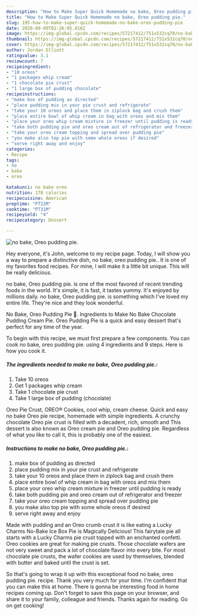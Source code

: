 ```yaml
---
description: "How to Make Super Quick Homemade no bake, Oreo pudding pie."
title: "How to Make Super Quick Homemade no bake, Oreo pudding pie."
slug: 195-how-to-make-super-quick-homemade-no-bake-oreo-pudding-pie
date: 2020-09-09T02:26:05.816Z
image: https://img-global.cpcdn.com/recipes/57217412/751x532cq70/no-bake-oreo-pudding-pie-recipe-main-photo.jpg
thumbnail: https://img-global.cpcdn.com/recipes/57217412/751x532cq70/no-bake-oreo-pudding-pie-recipe-main-photo.jpg
cover: https://img-global.cpcdn.com/recipes/57217412/751x532cq70/no-bake-oreo-pudding-pie-recipe-main-photo.jpg
author: Jordan Elliott
ratingvalue: 3.1
reviewcount: 7
recipeingredient:
- "10 oreos"
- "1 packages whip cream"
- "1 chocolate pie crust"
- "1 large box of pudding chocolate"
recipeinstructions:
- "make box of pudding as directed"
- "place pudding mix in your pie crust and refrigerate"
- "take your 10 oreos and place them in ziplock bag and crush them"
- "place entire bowl of whip cream in bag with oreos and mix them"
- "place your oreo whip cream mixture in freezer until pudding is ready"
- "take both pudding pie and oreo cream out of refrigerator and freezer"
- "take your oreo cream topping and spread over pudding pie"
- "you make also top pie with some whole oreos if desired"
- "serve right away and enjoy"
categories:
- Recipe
tags:
- no
- bake
- oreo

katakunci: no bake oreo 
nutrition: 178 calories
recipecuisine: American
preptime: "PT22M"
cooktime: "PT31M"
recipeyield: "4"
recipecategory: Dessert

---
```



![no bake, Oreo pudding pie.](https://img-global.cpcdn.com/recipes/57217412/751x532cq70/no-bake-oreo-pudding-pie-recipe-main-photo.jpg)

Hey everyone, it's John, welcome to my recipe page. Today, I will show you a way to prepare a distinctive dish, no bake, oreo pudding pie.. It is one of my favorites food recipes. For mine, I will make it a little bit unique. This will be really delicious.

no bake, Oreo pudding pie. is one of the most favored of recent trending foods in the world. It's simple, it is fast, it tastes yummy. It's enjoyed by millions daily. no bake, Oreo pudding pie. is something which I've loved my entire life. They're nice and they look wonderful.

No Bake, Oreo Pudding Pie 🥧. Ingredients to Make No Bake Chocolate Pudding Cream Pie. Oreo Pudding Pie is a quick and easy dessert that&#39;s perfect for any time of the year.


To begin with this recipe, we must first prepare a few components. You can cook no bake, oreo pudding pie. using 4 ingredients and 9 steps. Here is how you cook it.

<!--inarticleads1-->

##### The ingredients needed to make no bake, Oreo pudding pie.:

1. Take 10 oreos
1. Get 1 packages whip cream
1. Take 1 chocolate pie crust
1. Take 1 large box of pudding (chocolate)


Oreo Pie Crust, OREO® Cookies, cool whip, cream cheese. Quick and easy no bake Oreo pie recipe, homemade with simple ingredients. A crunchy chocolate Oreo pie crust is filled with a decadent, rich, smooth and This dessert is also known as Oreo cream pie and Oreo pudding pie. Regardless of what you like to call it, this is probably one of the easiest. 

<!--inarticleads2-->

##### Instructions to make no bake, Oreo pudding pie.:

1. make box of pudding as directed
1. place pudding mix in your pie crust and refrigerate
1. take your 10 oreos and place them in ziplock bag and crush them
1. place entire bowl of whip cream in bag with oreos and mix them
1. place your oreo whip cream mixture in freezer until pudding is ready
1. take both pudding pie and oreo cream out of refrigerator and freezer
1. take your oreo cream topping and spread over pudding pie
1. you make also top pie with some whole oreos if desired
1. serve right away and enjoy


Made with pudding and an Oreo crumb crust it is like eating a Lucky Charms No-Bake Ice Box Pie is Magically Delicious! This fairytale pie all starts with a Lucky Charms pie crust topped with an enchanted confetti. Oreo cookies are great for making pie crusts. Those chocolate wafers are not very sweet and pack a lot of chocolate flavor into every bite. For most chocolate pie crusts, the wafer cookies are used by themselves, blended with butter and baked until the crust is set. 

So that's going to wrap it up with this exceptional food no bake, oreo pudding pie. recipe. Thank you very much for your time. I'm confident that you can make this at home. There is gonna be interesting food in home recipes coming up. Don't forget to save this page on your browser, and share it to your family, colleague and friends. Thanks again for reading. Go on get cooking!
